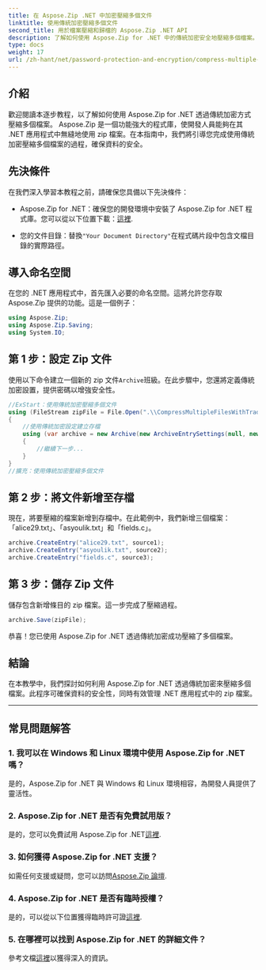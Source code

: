 ```yaml
---
title: 在 Aspose.Zip .NET 中加密壓縮多個文件
linktitle: 使用傳統加密壓縮多個文件
second_title: 用於檔案壓縮和歸檔的 Aspose.Zip .NET API
description: 了解如何使用 Aspose.Zip for .NET 中的傳統加密安全地壓縮多個檔案。增強 .NET 應用程式中的資料保護。
type: docs
weight: 17
url: /zh-hant/net/password-protection-and-encryption/compress-multiple-files-traditional-encryption/
---
```


## 介紹

歡迎閱讀本逐步教程，以了解如何使用 Aspose.Zip for .NET 透過傳統加密方式壓縮多個檔案。 Aspose.Zip 是一個功能強大的程式庫，使開發人員能夠在其 .NET 應用程式中無縫地使用 zip 檔案。在本指南中，我們將引導您完成使用傳統加密壓縮多個檔案的過程，確保資料的安全。

## 先決條件

在我們深入學習本教程之前，請確保您具備以下先決條件：

-  Aspose.Zip for .NET：確保您的開發環境中安裝了 Aspose.Zip for .NET 程式庫。您可以從以下位置下載：[這裡](https://releases.aspose.com/zip/net/).

- 您的文件目錄：替換`"Your Document Directory"`在程式碼片段中包含文檔目錄的實際路徑。

## 導入命名空間

在您的 .NET 應用程式中，首先匯入必要的命名空間。這將允許您存取 Aspose.Zip 提供的功能。這是一個例子：

```csharp
using Aspose.Zip;
using Aspose.Zip.Saving;
using System.IO;
```

## 第 1 步：設定 Zip 文件

使用以下命令建立一個新的 zip 文件`Archive`班級。在此步驟中，您還將定義傳統加密設置，提供密碼以增強安全性。

```csharp
//ExStart：使用傳統加密壓縮多個文件
using (FileStream zipFile = File.Open(".\\CompressMultipleFilesWithTraditionalEncryption_out.zip", FileMode.Create))
{
    //使用傳統加密設定建立存檔
    using (var archive = new Archive(new ArchiveEntrySettings(null, new TraditionalEncryptionSettings("p@s$"))))
    {
        //繼續下一步...
    }
}
//擴充：使用傳統加密壓縮多個文件
```

## 第 2 步：將文件新增至存檔

現在，將要壓縮的檔案新增到存檔中。在此範例中，我們新增三個檔案：「alice29.txt」、「asyoulik.txt」和「fields.c」。

```csharp
archive.CreateEntry("alice29.txt", source1);
archive.CreateEntry("asyoulik.txt", source2);
archive.CreateEntry("fields.c", source3);
```

## 第 3 步：儲存 Zip 文件

儲存包含新增條目的 zip 檔案。這一步完成了壓縮過程。

```csharp
archive.Save(zipFile);
```

恭喜！您已使用 Aspose.Zip for .NET 透過傳統加密成功壓縮了多個檔案。

## 結論

在本教學中，我們探討如何利用 Aspose.Zip for .NET 透過傳統加密來壓縮多個檔案。此程序可確保資料的安全性，同時有效管理 .NET 應用程式中的 zip 檔案。

---

## 常見問題解答

### 1. 我可以在 Windows 和 Linux 環境中使用 Aspose.Zip for .NET 嗎？

是的，Aspose.Zip for .NET 與 Windows 和 Linux 環境相容，為開發人員提供了靈活性。

### 2. Aspose.Zip for .NET 是否有免費試用版？

是的，您可以免費試用 Aspose.Zip for .NET[這裡](https://releases.aspose.com/).

### 3. 如何獲得 Aspose.Zip for .NET 支援？

如需任何支援或疑問，您可以訪問[Aspose.Zip 論壇](https://forum.aspose.com/c/zip/37).

### 4. Aspose.Zip for .NET 是否有臨時授權？

是的，可以從以下位置獲得臨時許可證[這裡](https://purchase.aspose.com/temporary-license/).

### 5. 在哪裡可以找到 Aspose.Zip for .NET 的詳細文件？

參考文檔[這裡](https://reference.aspose.com/zip/net/)以獲得深入的資訊。
